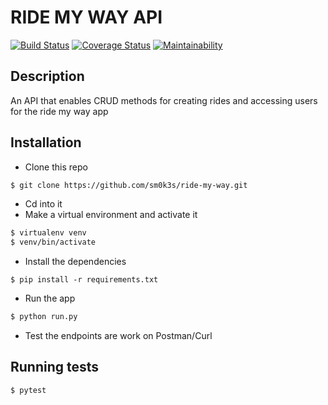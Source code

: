 # RIDE MY WAY API
[![Build Status](https://travis-ci.org/Sm0k3s/Ride-my-way.svg?branch=API-v1)](https://travis-ci.org/Sm0k3s/Ride-my-way)
[![Coverage Status](https://coveralls.io/repos/github/Sm0k3s/Ride-my-way/badge.svg?branch=API-v1)](https://coveralls.io/github/Sm0k3s/Ride-my-way?branch=API-v1)
[![Maintainability](https://api.codeclimate.com/v1/badges/f49a7a4bbc4987bc938f/maintainability)](https://codeclimate.com/github/Sm0k3s/Ride-my-way/maintainability)
## Description

An API that enables CRUD methods for creating rides and accessing users for the ride my way app

## Installation

* Clone this repo 

```bash
$ git clone https://github.com/sm0k3s/ride-my-way.git
```
* Cd into it
* Make a virtual environment and activate it

```bash
$ virtualenv venv
$ venv/bin/activate
```
* Install the dependencies 

```
$ pip install -r requirements.txt
```

* Run the app

 ```bash
 $ python run.py
 ```

* Test the endpoints are work on Postman/Curl

## Running tests
```bash
$ pytest
```
